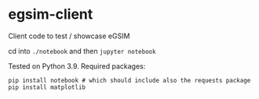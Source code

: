 # egsim-client
Client code to test / showcase eGSIM

cd into `./notebook` and then `jupyter notebook`

Tested on Python 3.9. Required packages:
```
pip install notebook # which should include also the requests package
pip install matplotlib
```
